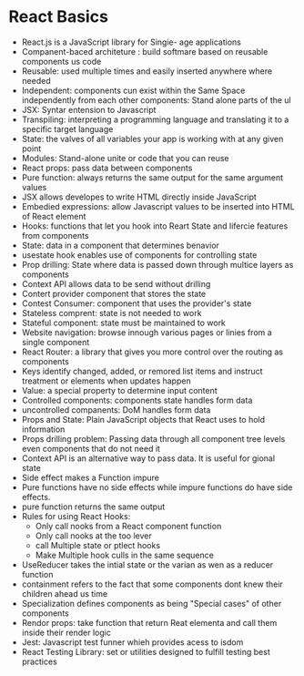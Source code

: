 # React Basics

- React.js is a JavaScript library for Singie- age applications
- Companent-baced architeture : build softmare based on reusable components us code
- Reusable: used multiple times and easily inserted anywhere where needed
- Independent: components cun exist within the Same Space independently from each other
components: Stand alone parts of the ul
- JSX: Syntar entension to Javascript
- Transpiling: interpreting a programming language and translating it to a specific target language
- State: the valves of all variables your app is working with at any given point
- Modules: Stand-alone unite or code that you can reuse
- React props: pass data between components
- Pure function: always returns the same output for the same argument values
- JSX allows developes to write HTML directly inside JavaScript
- Embedied expressions: allow Javascript values to be inserted into HTML of React element
- Hooks: functions that let you hook into Reart State and lifercie features from components
- State: data in a component that determines benavior
- usestate hook enables use of components for controlling state
- Prop drilling: State where data is passed down through multice layers as components
- Context APl allows data to be send without drilling
- Contert provider component that stores the state
- Contest Consumer: component that uses the provider's state
- Stateless comprent: state is not needed to work
- Stateful component: state must be maintained to work
- Website navigation: browse innough various pages or linies from a single component
- React Router: a library that gives you more control over the routing as components
- Keys identify changed, added, or remored list items and instruct treatment or elements when updates happen
- Value: a special property to determine input content
- Controlled components: components state handles form data
- uncontrolled companents: DoM handles form data
- Props and State: Plain JavaScript objects that React uses to hold information
- Props drilling problem: Passing data through all component tree levels even components that do not need it
- Context API is an alternative way to pass data. It is useful for gional state
- Side effect makes a Function impure
- Pure functions have no side effects while impure functions do have side effects.
- pure function returns the same output
- Rules for using React Hooks:
    - Only call nooks from a React component function
    - Only call nooks at the too lever
    - call Multiple state or ptlect hooks
    - Make Multiple hook culls in the same sequence
- UseReducer takes the intial state or the varian as wen
as a reducer function
- containment refers to the fact that some components
dont knew their children ahead us time
- Specialization defines components as being "Special cases" of other components
- Rendor props: take function that return Reat elementa and call them inside their render logic
- Jest: Javascript test funner whieh provides acess to isdom
- React Testing Library: set or utilities designed to fulfill testing best practices